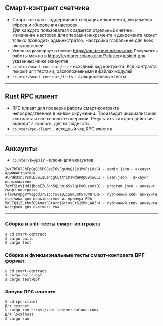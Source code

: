 ## Смарт-контракт счетчика
* Смарт-контракт поддерживает операции инкремента, декремента, сброса и обновления настроек.  
Для каждого пользователя создается отдельный счетчик.
Изменение настроек для операций инкремента и декремента может только проводить администратор.
Настройки глобальные для всех пользователей.
* Успешно развернут в testnet https://api.testnet.solana.com
Результаты работы можно в https://explorer.solana.com/?cluster=testnet для указанных ниже аккаунтов
* `counter/smart-contract/src` - исходный код контракта.
Код контракта покрыт unit тестами, расположенными в файлах модулей
* `counter/smart-contract/tests` - функциональные тесты

***

## Rust RPC клиент
* RPC клиент для проверки работы смарт-контракта непосредственное в живом окружении.
Производит инициализацию контракта и все основыне операции.
Результаты каждого действия выводит в консоль, для наглядности.
* `counter/rpc-client` - исходный код RPC клиента

***

## Аккаунты
* `counter/keypair` - ключи для аккаунтов

```
2wY7hT8TJhFpQqQJ5PGSed76vEgGNeQ11y1PvPsLUcS4 - admin.json - аккаунт администратора 
4UPHhQxnJrsmLE5w1qLencgCCttYiPswdaRRpQ9xwG5Z - user.json - аккаунт пользователя
7eWFSioVjHdJjbobEZu6hn5QLhmjWSv7qLMyCuzamYCG - program.json - аккаунт смарт-контракта
Ffav6rApgVYVogddJrLsccYwveUZCS8KJoM5TLW8T6CH - публичный ключ аккаунта счетчика для пользователя из примера PDA
5KCTQH1ZLtbm3C9AmatRBt4roj6yjoVErS2xMkLAN3nA - публичный ключ аккаунта настроек для счетчика PDA
```

***

### Сборка и unit-тесты смарт-контракта
```
$ cd smart-contract
$ cargo build
$ cargo test
```

### Сборка и функциональные тесты смарт-контракта BPF формат.
```
$ cd smart-contract
$ cargo build-bpf
$ cargo test-bpf
```

### Запуск RPC клиента
```
$ cd rpc-client
Для testnet
$ cargo run https://api.testnet.solana.com/
Для localhost
$ cargo run 
```